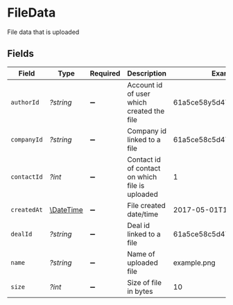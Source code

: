 # FileData

File data that is uploaded


## Fields

| Field                                                         | Type                                                          | Required                                                      | Description                                                   | Example                                                       |
| ------------------------------------------------------------- | ------------------------------------------------------------- | ------------------------------------------------------------- | ------------------------------------------------------------- | ------------------------------------------------------------- |
| `authorId`                                                    | *?string*                                                     | :heavy_minus_sign:                                            | Account id of user which created the file                     | 61a5ce58y5d4795761045991                                      |
| `companyId`                                                   | *?string*                                                     | :heavy_minus_sign:                                            | Company id linked to a file                                   | 61a5ce58c5d4795761045991                                      |
| `contactId`                                                   | *?int*                                                        | :heavy_minus_sign:                                            | Contact id of contact on which file is uploaded               | 1                                                             |
| `createdAt`                                                   | [\DateTime](https://www.php.net/manual/en/class.datetime.php) | :heavy_minus_sign:                                            | File created date/time                                        | 2017-05-01T17:05:03.000Z                                      |
| `dealId`                                                      | *?string*                                                     | :heavy_minus_sign:                                            | Deal id linked to a file                                      | 61a5ce58c5d4795761045991                                      |
| `name`                                                        | *?string*                                                     | :heavy_minus_sign:                                            | Name of uploaded file                                         | example.png                                                   |
| `size`                                                        | *?int*                                                        | :heavy_minus_sign:                                            | Size of file in bytes                                         | 10                                                            |